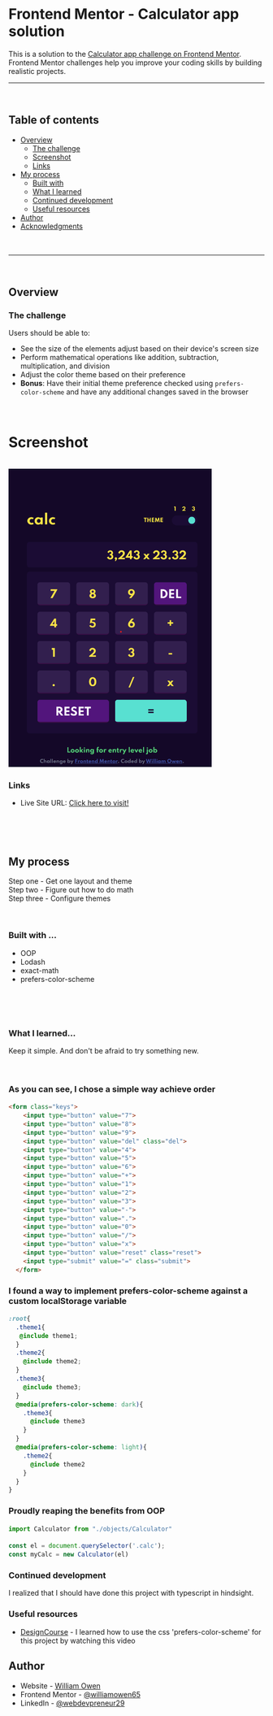 # Frontend Mentor - Calculator app solution

This is a solution to the [Calculator app challenge on Frontend Mentor](https://www.frontendmentor.io/challenges/calculator-app-9lteq5N29). Frontend Mentor challenges help you improve your coding skills by building realistic projects. 

---
<br>

## Table of contents


  - [Overview](#overview)
    - [The challenge](#the-challenge)
    - [Screenshot](#screenshot)
    - [Links](#links)
  - [My process](#my-process)
    - [Built with](#built-with)
    - [What I learned](#what-i-learned)
    - [Continued development](#continued-development)
    - [Useful resources](#useful-resources)
  - [Author](#author)
  - [Acknowledgments](#acknowledgments)
<br><br><br>
---
<br>

## Overview

### The challenge

Users should be able to:

- See the size of the elements adjust based on their device's screen size
- Perform mathematical operations like addition, subtraction, multiplication, and division
- Adjust the color theme based on their preference
- **Bonus**: Have their initial theme preference checked using `prefers-color-scheme` and have any additional changes saved in the browser
<br><br><br>

# Screenshot

<br> 

<!-- ![img](./images/preview.png) -->
<img src="./images/preview.png" alt="drawing" width="400" />



### Links


- Live Site URL: [Click here to visit!](https://calculator-challenge-69907.web.app/)
  
<br><br><br>
## My process

Step one - Get one layout and theme<br>
Step two - Figure out how to do math<br>
Step three - Configure themes

<br>

### Built with ... 

- OOP
- Lodash
- exact-math
- prefers-color-scheme

<br><br><br>

### What I learned...

Keep it simple. And don't be afraid to try something new.
<br><br><br>

### As you can see, I chose a simple way achieve order
```html
<form class="keys">
    <input type="button" value="7">
    <input type="button" value="8">
    <input type="button" value="9">
    <input type="button" value="del" class="del">
    <input type="button" value="4">
    <input type="button" value="5">
    <input type="button" value="6">
    <input type="button" value="+">
    <input type="button" value="1">
    <input type="button" value="2">
    <input type="button" value="3">
    <input type="button" value="-">
    <input type="button" value=".">
    <input type="button" value="0">
    <input type="button" value="/">
    <input type="button" value="x">
    <input type="button" value="reset" class="reset">
    <input type="submit" value="=" class="submit">
  </form>
```

### I found a way to implement prefers-color-scheme against a custom localStorage variable

```css
:root{
  .theme1{
   @include theme1;
  }
  .theme2{
    @include theme2;
  }
  .theme3{
    @include theme3;
  }
  @media(prefers-color-scheme: dark){
    .theme3{
      @include theme3
    }
  }
  @media(prefers-color-scheme: light){
    .theme2{
      @include theme2
    }
  }
}
```

### Proudly reaping the benefits from OOP

```js
import Calculator from "./objects/Calculator"
 
const el = document.querySelector('.calc');
const myCalc = new Calculator(el)

```

### Continued development

I realized that I should have done this project with typescript in hindsight.

### Useful resources

- [DesignCourse](https://www.youtube.com/watch?v=kVKuH5H7nuA&t=236s) - I learned how to use the css 'prefers-color-scheme' for this project by watching this video 



## Author

- Website - [William Owen](https://web-dev-portfolio-react.web.app/)
- Frontend Mentor - [@williamowen65](https://www.frontendmentor.io/profile/williamowen65)
- LinkedIn - [@webdevpreneur29](https://www.linkedin.com/in/webdevpreneur29/)

